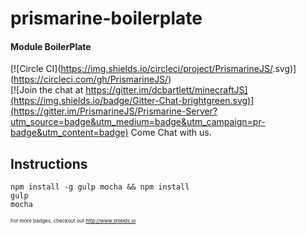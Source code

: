 # prismarine-boilerplate
#### Module BoilerPlate

[![Circle CI](https://img.shields.io/circleci/project/PrismarineJS/<Your package here>.svg)](https://circleci.com/gh/PrismarineJS/<Your package here>)<br />
[![Join the chat at https://gitter.im/dcbartlett/minecraftJS](https://img.shields.io/badge/Gitter-Chat-brightgreen.svg)](https://gitter.im/PrismarineJS/Prismarine-Server?utm_source=badge&utm_medium=badge&utm_campaign=pr-badge&utm_content=badge) Come Chat with us.

## Instructions

```
npm install -g gulp mocha && npm install
gulp
mocha
```

<span style="font-size: 8px;">For more badges, checkout out http://www.shields.io</span>